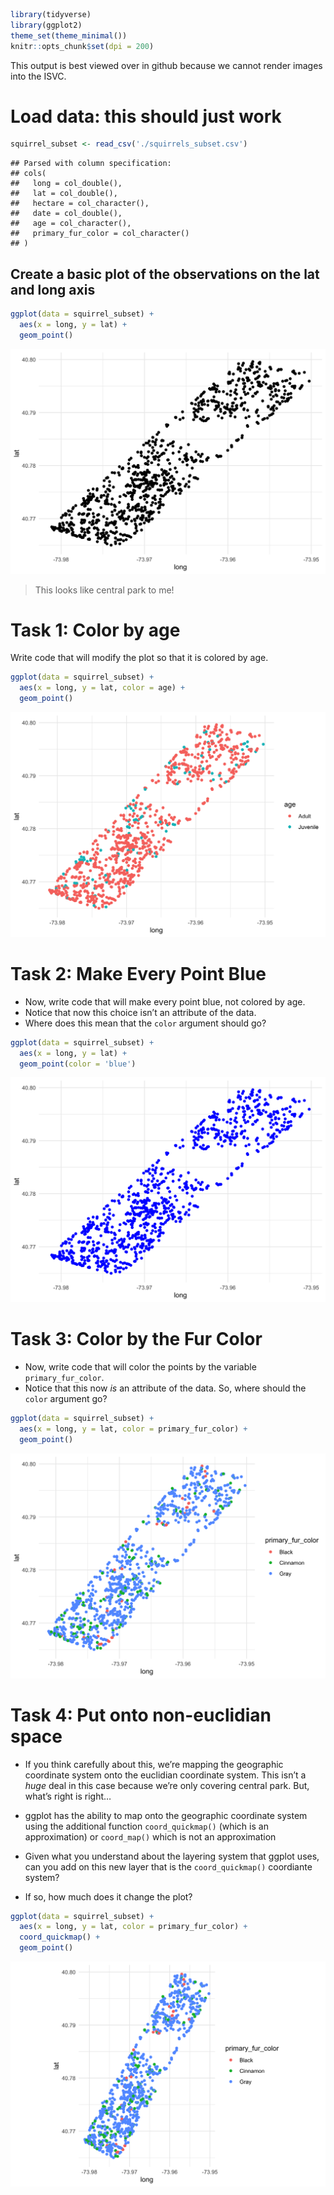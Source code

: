 
``` r
library(tidyverse)
library(ggplot2)
theme_set(theme_minimal())
knitr::opts_chunk$set(dpi = 200)
```

This output is best viewed over in github because we cannot render
images into the ISVC.

# Load data: this should just work

``` r
squirrel_subset <- read_csv('./squirrels_subset.csv')
```

    ## Parsed with column specification:
    ## cols(
    ##   long = col_double(),
    ##   lat = col_double(),
    ##   hectare = col_character(),
    ##   date = col_double(),
    ##   age = col_character(),
    ##   primary_fur_color = col_character()
    ## )

## Create a basic plot of the observations on the lat and long axis

``` r
ggplot(data = squirrel_subset) +
  aes(x = long, y = lat) +
  geom_point()
```

![](make_scatter_plots_solution_files/figure-gfm/basic%20plot-1.png)<!-- -->

> This looks like central park to me\!

# Task 1: Color by age

Write code that will modify the plot so that it is colored by age.

``` r
ggplot(data = squirrel_subset) +
  aes(x = long, y = lat, color = age) +
  geom_point()
```

![](make_scatter_plots_solution_files/figure-gfm/age%20plot-1.png)<!-- -->

# Task 2: Make Every Point Blue

  - Now, write code that will make every point blue, not colored by age.
  - Notice that now this choice isn’t an attribute of the data.
  - Where does this mean that the `color` argument should go?

<!-- end list -->

``` r
ggplot(data = squirrel_subset) +
  aes(x = long, y = lat) +
  geom_point(color = 'blue')
```

![](make_scatter_plots_solution_files/figure-gfm/feeling%20blue-1.png)<!-- -->

# Task 3: Color by the Fur Color

  - Now, write code that will color the points by the variable
    `primary_fur_color`.
  - Notice that this now *is* an attribute of the data. So, where should
    the `color` argument go?

<!-- end list -->

``` r
ggplot(data = squirrel_subset) +
  aes(x = long, y = lat, color = primary_fur_color) +
  geom_point()
```

![](make_scatter_plots_solution_files/figure-gfm/fur%20color%20plot-1.png)<!-- -->

# Task 4: Put onto non-euclidian space

  - If you think carefully about this, we’re mapping the geographic
    coordinate system onto the euclidian coordinate system. This isn’t a
    *huge* deal in this case because we’re only covering central park.
    But, what’s right is right…

  - ggplot has the ability to map onto the geographic coordinate system
    using the additional function `coord_quickmap()` (which is an
    approximation) or `coord_map()` which is not an approximation

  - Given what you understand about the layering system that ggplot
    uses, can you add on this new layer that is the `coord_quickmap()`
    coordiante system?

  - If so, how much does it change the plot?

<!-- end list -->

``` r
ggplot(data = squirrel_subset) +
  aes(x = long, y = lat, color = primary_fur_color) +
  coord_quickmap() +
  geom_point()
```

![](make_scatter_plots_solution_files/figure-gfm/non%20euclidian%20space-1.png)<!-- -->
